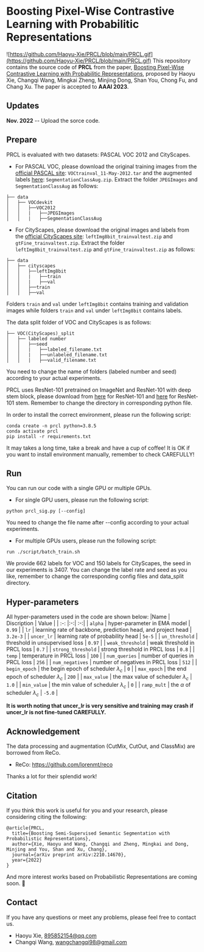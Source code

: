 # Boosting Pixel-Wise Contrastive Learning with Probabilitic Representations
![https://github.com/Haoyu-Xie/PRCL/blob/main/PRCL.gif](https://github.com/Haoyu-Xie/PRCL/blob/main/PRCL.gif)
This repository contains the source code of **PRCL** from the paper, [Boosting Pixel-Wise Contrastive Learning with Probabilitic Representations](https://arxiv.org/abs/2210.14670), proposed by Haoyu Xie, Changqi Wang, Mingkai Zheng, Minjing Dong, Shan You, Chong Fu, and Chang Xu.
The paper is accepted to **AAAI 2023**.
## Updates
**Nov. 2022** -- Upload the sorce code.

## Prepare
PRCL is evaluated with two datasets: PASCAL VOC 2012 and CityScapes. 
- For PASCAL VOC, please download the original training images from the [official PASCAL site](http://host.robots.ox.ac.uk/pascal/VOC/voc2012/VOCtrainval_11-May-2012.tar): `VOCtrainval_11-May-2012.tar` and the augmented labels [here](http://vllab1.ucmerced.edu/~whung/adv-semi-seg/SegmentationClassAug.zip): `SegmentationClassAug.zip`. 
Extract the folder `JPEGImages` and `SegmentationClassAug` as follows:
```
├── data
│   ├── VOCdevkit
│   │   ├──VOC2012
│   │   |   ├──JPEGImages
│   │   |   ├──SegmentationClassAug
```
- For CityScapes, please download the original images and labels from the [official CityScapes site](https://www.cityscapes-dataset.com/downloads/): `leftImg8bit_trainvaltest.zip` and `gtFine_trainvaltest.zip`.
Extract the folder `leftImg8bit_trainvaltest.zip` and `gtFine_trainvaltest.zip` as follows:
```
├── data
│   ├── cityscapes
│   │   ├──leftImg8bit
│   │   |   ├──train
│   │   |   ├──val
│   │   ├──train
│   │   ├──val
```
Folders `train` and `val` under `leftImg8bit` contains training and validation images while folders `train` and `val` under `leftImg8bit` contains labels.

The data split folder of VOC and CityScapes is as follows:
```
├── VOC(CityScapes)_split
│   ├── labeled number
│   │   ├──seed
│   │   |   ├──labeled_filename.txt
│   │   |   ├──unlabeled_filename.txt
│   │   |   ├──valid_filename.txt
```
You need to change the name of folders (labeled number and seed) according to your actual experiments.

PRCL uses ResNet-101 pretrained on ImageNet and ResNet-101 with deep stem block, please download from [here](https://download.pytorch.org/models/resnet101-63fe2227.pth) for ResNet-101 and [here](https://drive.google.com/file/d/131dWv_zbr1ADUr_8H6lNyuGWsItHygSb/view?usp=sharing) for ResNet-101 stem. Remember to change the directory in corresponding python file.

In order to install the correct environment, please run the following script:
```
conda create -n prcl python=3.8.5
conda activate prcl
pip install -r requirements.txt
```
It may takes a long time, take a break and have a cup of coffee!
It is OK if you want to install environment manually, remember to check CAREFULLY!

## Run
You can run our code with a single GPU or multiple GPUs.
- For single GPU users, please run the following script:
```
python prcl_sig.py [--config]
```
You need to change the file name after --config according to your actual experiments.
- For multiple GPUs users, please run the following script: 
```
run ./script/batch_train.sh
```
We provide 662 labels for VOC and 150 labels for CityScapes, the seed in our experiments is 3407. You can change the label rate and seed as you like, remember to change the corresponding config files and data_split directory.
## Hyper-parameters
All hyper-parameters used in the code are shown below:
|Name        | Discription  |  Value |
| :-: |:-:| :-:|
| `alpha`     | hyper-parameter in EMA model  |  `0.99`  |
| `lr`     | learning rate of backbone, prediction head, and project head  |  `3.2e-3`  |
| `uncer_lr`     | learning rate of probability head  |  `5e-5`  |
| `un_threshold`     | threshold in unsupervised loss  |  `0.97`  |
| `weak_threshold`     | weak threshold in PRCL loss  |  `0.7`  |
| `strong_threshold`     | strong threshold in PRCL loss  |  `0.8`  |
| `temp`     | temperature in PRCL loss  |  `100`  |
| `num_queries`     | number of queries in PRCL loss  |  `256`  |
| `num_negatives`     | number of negatives in PRCL loss  |  `512`  |
| `begin_epoch`     | the begin epoch of scheduler $\lambda_c$  |  `0`  |
| `max_epoch`     | the end epoch of scheduler $\lambda_c$  |  `200`  |
| `max_value`     | the max value of scheduler $\lambda_c$  |  `1.0`  |
| `min_value`     | the min value of scheduler $\lambda_c$  |  `0`  |
| `ramp_mult`     | the $\alpha$ of scheduler $\lambda_c$  |  `-5.0`  |

**It is worth noting that uncer_lr is very sensitive and training may crash if uncer_lr is not fine-tuned CAREFULLY.**

## Acknowledgement
The data processing and augmentation (CutMix, CutOut, and ClassMix) are borrowed from ReCo.
- ReCo: https://github.com/lorenmt/reco

Thanks a lot for their splendid work!

## Citation
If you think this work is useful for you and your research, please considering citing the following:
```
@article{PRCL,
  title={Boosting Semi-Supervised Semantic Segmentation with Probabilistic Representations},
  author={Xie, Haoyu and Wang, Changqi and Zheng, Mingkai and Dong, Minjing and You, Shan and Xu, Chang},
  journal={arXiv preprint arXiv:2210.14670},
  year={2022}
}
```
And more interest works based on Probabilistic Representations are coming soon. 👣

## Contact
If you have any questions or meet any problems, please feel free to contact us.
- Haoyu Xie, [895852154@qq.com](mailto:895852154@qq.com)
- Changqi Wang, [wangchangqi98@gmail.com](mailto:wangchangqi98@gmail.com)
